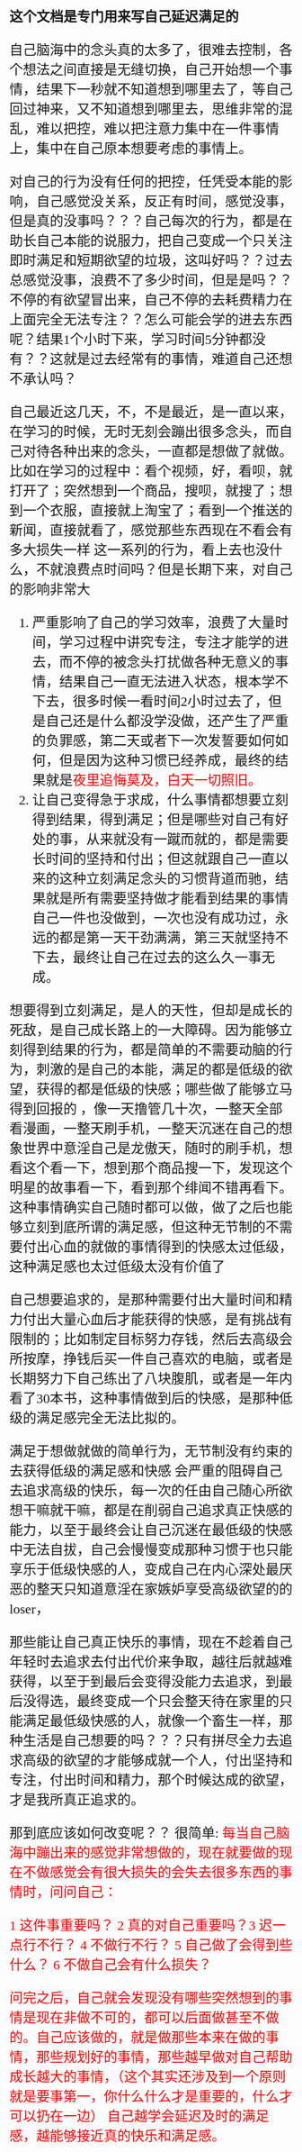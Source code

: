 <font size="5" face="楷体">

**这个文档是专门用来写自己延迟满足的**

自己脑海中的念头真的太多了，很难去控制，各个想法之间直接是无缝切换，自己开始想一个事情，结果下一秒就不知道想到哪里去了，等自己回过神来，又不知道想到哪里去，思维非常的混乱，难以把控，难以把注意力集中在一件事情上，集中在自己原本想要考虑的事情上。

对自己的行为没有任何的把控，任凭受本能的影响，自己感觉没关系，反正有时间，感觉没事，但是真的没事吗？？？自己每次的行为，都是在助长自己本能的说服力，把自己变成一个只关注即时满足和短期欲望的垃圾，这叫好吗？？过去总感觉没事，浪费不了多少时间，但是是吗？？不停的有欲望冒出来，自己不停的去耗费精力在上面完全无法专注？？怎么可能会学的进去东西呢？结果1个小时下来，学习时间5分钟都没有？？这就是过去经常有的事情，难道自己还想不承认吗？

自己最近这几天，不，不是最近，是一直以来，在学习的时候，无时无刻会蹦出很多念头，而自己对待各种出来的念头，一直都是想做了就做。比如在学习的过程中：看个视频，好，看呗，就打开了；突然想到一个商品，搜呗，就搜了；想到一个衣服，直接就上淘宝了；看到一个推送的新闻，直接就看了，感觉那些东西现在不看会有多大损失一样 
这一系列的行为，看上去也没什么，不就浪费点时间吗？但是长期下来，对自己的影响非常大

1. 严重影响了自己的学习效率，浪费了大量时间，学习过程中讲究专注，专注才能学的进去，而不停的被念头打扰做各种无意义的事情，结果自己一直无法进入状态，根本学不下去，很多时候一看时间2小时过去了，但是自己还是什么都没学没做，还产生了严重的负罪感，第二天或者下一次发誓要如何如何，但是因为这种习惯已经养成，最终的结果就是<font color="red">夜里追悔莫及，白天一切照旧。</font>
2. 让自己变得急于求成，什么事情都想要立刻得到结果，得到满足；但是哪些对自己有好处的事，从来就没有一蹴而就的，都是需要长时间的坚持和付出；但这就跟自己一直以来的这种立刻满足念头的习惯背道而驰，结果就是所有需要坚持做才能看到结果的事情自己一件也没做到，一次也没有成功过，永远的都是第一天干劲满满，第三天就坚持不下去，最终让自己在过去的这么久一事无成。

想要得到立刻满足，是人的天性，但却是成长的死敌，是自己成长路上的一大障碍。因为能够立刻得到结果的行为，都是简单的不需要动脑的行为，刺激的是自己的本能，满足的都是低级的欲望，获得的都是低级的快感；哪些做了能够立马得到回报的 ，像一天撸管几十次，一整天全部看漫画，一整天刷手机，一整天沉迷在自己的想象世界中意淫自己是龙傲天，随时的刷手机，想看这个看一下，想到那个商品搜一下，发现这个明星的故事看一下，看到那个绯闻不错再看下。这种事情确实自己随时都可以做，做了之后也能够立刻到底所谓的满足感，但这种无节制的不需要付出心血的就做的事情得到的快感太过低级，这种满足感也太过低级太没有价值了

自己想要追求的，是那种需要付出大量时间和精力付出大量心血后才能获得的快感，是有挑战有限制的；比如制定目标努力存钱，然后去高级会所按摩，挣钱后买一件自己喜欢的电脑，或者是长期努力下自己练出了八块腹肌，或者是一年内看了30本书，这种事情做到后的快感，是那种低级的满足感完全无法比拟的。  

满足于想做就做的简单行为，无节制没有约束的去获得低级的满足感和快感  会严重的阻碍自己去追求高级的快乐，每一次的任由自己随心所欲想干嘛就干嘛，都是在削弱自己追求真正快感的能力，以至于最终会让自己沉迷在最低级的快感中无法自拔，自己会慢慢变成那种习惯于也只能享乐于低级快感的人，变成自己在内心深处最厌恶的整天只知道意淫在家嫉妒享受高级欲望的的loser，

那些能让自己真正快乐的事情，现在不趁着自己年轻时去追求去付出代价来争取，越往后就越难获得，以至于到最后会变得没能力去追求，到最后没得选，最终变成一个只会整天待在家里的只能满足最低级快感的人，就像一个畜生一样，那种生活是自己想要的吗？？？只有拼尽全力去追求高级的欲望的才能够成就一个人，付出坚持和专注，付出时间和精力，那个时候达成的欲望，才是我所真正追求的。


那到底应该如何改变呢？？
很简单:
<font color="red">
每当自己脑海中蹦出来的感觉非常想做的，现在就要做的现在不做感觉会有很大损失的会失去很多东西的事情时，问问自己：

1 这件事重要吗？ 2 真的对自己重要吗？3 迟一点行不行？ 4 不做行不行？ 5 自己做了会得到些什么？ 6 不做自己会有什么损失？

问完之后，自己就会发现没有哪些突然想到的事情是现在非做不可的，都可以后面做甚至不做的。自己应该做的，就是做那些本来在做的事情，那些规划好的事情，那些越早做对自己帮助成长越大的事情，（这个其实还涉及到一个原则就是要事第一，你什么什么才是重要的，什么才可以扔在一边）
自己越学会延迟及时的满足感，越能够接近真的快乐和满足感。
</font>


 


</font>